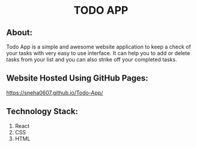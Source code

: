 <h1 align="center">TODO APP</h1>

## About:
Todo App is a simple and awesome website application to keep a check of your tasks with very easy to use interface. It can help you to add or delete tasks from your list and you can also strike off your completed tasks.

## Website Hosted Using GitHub Pages:
https://sneha0607.github.io/Todo-App/
 
## Technology Stack:
  1) React
  2) CSS
  3) HTML
